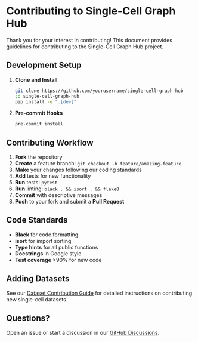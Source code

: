 # Contributing to Single-Cell Graph Hub

Thank you for your interest in contributing! This document provides guidelines for contributing to the Single-Cell Graph Hub project.

## Development Setup

1. **Clone and Install**
   ```bash
   git clone https://github.com/yourusername/single-cell-graph-hub
   cd single-cell-graph-hub
   pip install -e ".[dev]"
   ```

2. **Pre-commit Hooks**
   ```bash
   pre-commit install
   ```

## Contributing Workflow

1. **Fork** the repository
2. **Create** a feature branch: `git checkout -b feature/amazing-feature`
3. **Make** your changes following our coding standards
4. **Add** tests for new functionality
5. **Run** tests: `pytest`
6. **Run** linting: `black . && isort . && flake8`
7. **Commit** with descriptive messages
8. **Push** to your fork and submit a **Pull Request**

## Code Standards

- **Black** for code formatting
- **isort** for import sorting
- **Type hints** for all public functions
- **Docstrings** in Google style
- **Test coverage** >90% for new code

## Adding Datasets

See our [Dataset Contribution Guide](docs/contributing/datasets.md) for detailed instructions on contributing new single-cell datasets.

## Questions?

Open an issue or start a discussion in our [GitHub Discussions](https://github.com/yourusername/single-cell-graph-hub/discussions).
